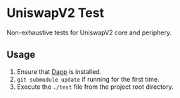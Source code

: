 # UniswapV2 Test

Non-exhaustive tests for UniswapV2 core and periphery.

## Usage

1. Ensure that [Dapp](https://github.com/dapphub/dapptools/tree/master/src/dapp) is installed.
2. `git submodule update` if running for the first time.
3. Execute the `./test` file from the project root directory.

